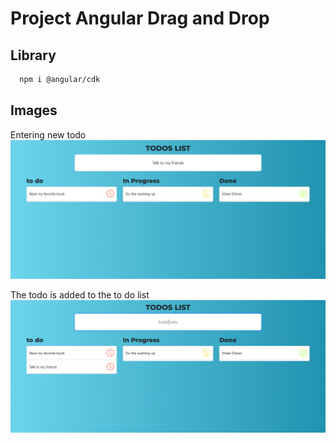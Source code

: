 
# Project Angular Drag and Drop


## Library

```bash
  npm i @angular/cdk
```

## Images
Entering new todo
![image1](https://github.com/StivenB23/Angular-drag-and-drop/blob/master/image1.PNG)

The todo is added to the to do list
![image2](https://github.com/StivenB23/Angular-drag-and-drop/blob/master/image2.PNG)
